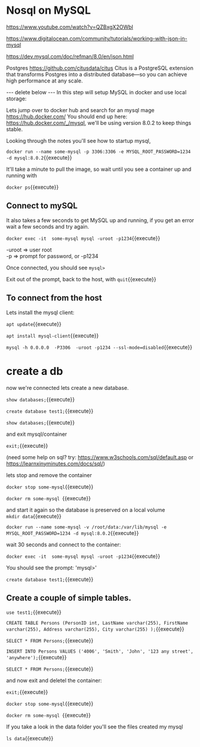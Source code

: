 #  Nosql on MySQL


https://www.youtube.com/watch?v=QZBxgX2OWbI

https://www.digitalocean.com/community/tutorials/working-with-json-in-mysql

https://dev.mysql.com/doc/refman/8.0/en/json.html


Postgres 
https://github.com/citusdata/citus
Citus is a PostgreSQL extension that transforms Postgres into a distributed database—so you can achieve high performance at any scale.



--- delete below --- 
In this step will setup MySQL in docker and use local storage:

Lets jump over to docker hub and search for an mysql mage https://hub.docker.com/
You should end up here: https://hub.docker.com/_/mysql, we'll be using version 8.0.2 to keep things stable.

Looking through the notes you'll see  how to startup mysql, 

`docker run --name some-mysql -p 3306:3306 -e MYSQL_ROOT_PASSWORD=1234 -d mysql:8.0.2`{{execute}}

It'll take a minute to pull the image, so wait until you see a container up and running with

`docker ps`{{execute}}  

## Connect to mySQL

It also takes a few seconds to get MySQL up and running, if you get an error wait a few seconds and try again.

`docker exec -it  some-mysql mysql -uroot -p1234`{{execute}} 

-uroot   => user root  
-p       => prompt for password, or -p1234

Once connected, you should see `mysql>`

Exit out of the prompt, back to the host, with `quit`{{execute}}

## To connect from the host

Lets install the mysql client:

`apt update`{{execute}}

`apt install mysql-client`{{execute}}

`mysql -h 0.0.0.0  -P3306  -uroot -p1234 --ssl-mode=disabled`{{execute}}

# create a db

now we're connected lets create a new database.

`show databases;`{{execute}}

`create database test1;`{{execute}}

`show databases;`{{execute}}

and exit mysql/container

`exit;`{{execute}} 

(need some help on sql? try: https://www.w3schools.com/sql/default.asp or https://learnxinyminutes.com/docs/sql/)   

lets stop and remove the container

`docker stop some-mysql`{{execute}}

`docker rm some-mysql `{{execute}}

and start it again so  the database is preserved on a local volume  
`mkdir data`{{execute}}
  
`docker run --name some-mysql -v /root/data:/var/lib/mysql -e MYSQL_ROOT_PASSWORD=1234 -d mysql:8.0.2`{{execute}}

wait 30 seconds and connect to the container:

`docker exec -it  some-mysql mysql -uroot -p1234`{{execute}}  

You should see the prompt: 'mysql>'

`create database test1;`{{execute}}

## Create  a couple of simple tables.

`use test1;`{{execute}}

`CREATE TABLE Persons (PersonID int, LastName varchar(255), FirstName varchar(255), Address varchar(255), City varchar(255) );`{{execute}}
 

`SELECT * FROM Persons;`{{execute}}

`INSERT INTO Persons VALUES ('4006', 'Smith', 'John', '123 any street', 'anywhere');`{{execute}}

`SELECT * FROM Persons;`{{execute}}

and now exit and deletel the container:

`exit;`{{execute}}

`docker stop some-mysql`{{execute}}

`docker rm some-mysql `{{execute}}

If you take a look in the data folder you'll see the files created my mysql

`ls data`{{execute}}

